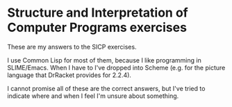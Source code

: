 # Structure and Interpretation of Computer Programs exercises

These are my answers to the SICP exercises.

I use Common Lisp for most of them, because I like programming in
SLIME/Emacs. When I have to I've dropped into Scheme (e.g. for the picture
language that DrRacket provides for 2.2.4).

I cannot promise all of these are the correct answers, but I've tried to
indicate where and when I feel I'm unsure about something.
